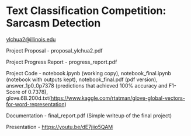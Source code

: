 # Text Classification Competition: Sarcasm Detection

ylchua2@illinois.edu

Project Proposal - proposal_ylchua2.pdf

Project Progress Report - progress_report.pdf

Project Code - notebook.ipynb (working copy), 
notebook_final.ipynb (notebook with outputs kept), notebook_final.pdf (pdf version), answer_1p0_0p7378 (predictions that achieved 100% accuracy and F1-Score of 0.7378), glove.6B.200d.txt(https://www.kaggle.com/rtatman/glove-global-vectors-for-word-representation)

Documentation - final_report.pdf (Simple writeup of the final project)

Presentation - https://youtu.be/dE7jiio5QAM
